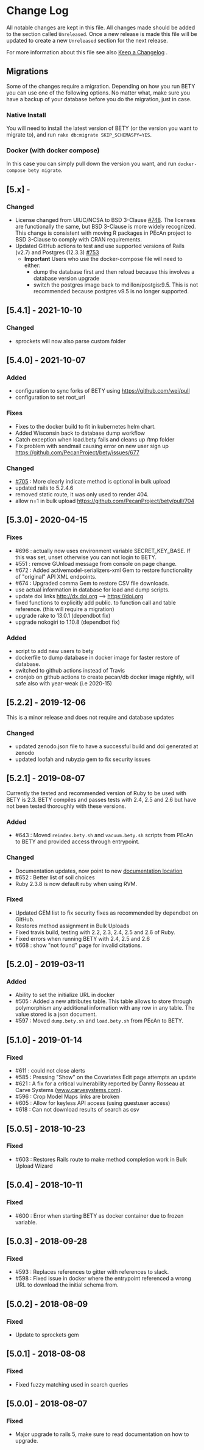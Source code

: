 # Change Log
All notable changes are kept in this file. All changes made should be added to the section called
`Unreleased`. Once a new release is made this file will be updated to create a new `Unreleased`
section for the next release.

For more information about this file see also [Keep a Changelog](http://keepachangelog.com/) .

## Migrations

Some of the changes require a migration. Depending on how you run BETY you can use one of the following options. No matter what, make sure you have a backup of your database before you do the migration, just in case.

### Native Install

You will need to install the latest version of BETY (or the version you want to migrate to), and run `rake db:migrate SKIP_SCHEMASPY=YES`.

### Docker (with docker compose)

In this case you can simply pull down the version you want, and run `docker-compose bety migrate`.

## [5.x] -

### Changed

- License changed from UIUC/NCSA to BSD 3-Clause [#748](https://github.com/PecanProject/bety/pull/758). 
  The licenses are functionally the same, but BSD 3-Clause is more widely recognized. 
  This change is consistent with moving R packages in PEcAn project to BSD 3-Clause to comply with CRAN requirements.  
- Updated GitHub actions to test and use supported versions of Rails (v2.7) and Postgres (12.3.3) [#753](https://github.com/PecanProject/bety/pull/753)
  - **Important** Users who use the docker-compose file will need to either: 
    - dump the database first and then reload because this involves a database version upgrade
    - switch the postgres image back to mdillon/postgis:9.5. This is not recommended because postgres v9.5 is no longer supported.


## [5.4.1] - 2021-10-10

### Changed
- sprockets will now also parse custom folder

## [5.4.0] - 2021-10-07

### Added
- configuration to sync forks of BETY using https://github.com/wei/pull
- configuration to set root_url

### Fixes
- Fixes to the docker build to fit in kubernetes helm chart.
- Added Wisconsin back to database dump workflow
- Catch exception when load.bety fails and cleans up /tmp folder
- Fix problem with sendmail causing error on new user sign up https://github.com/PecanProject/bety/issues/677

### Changed

- [#705](https://github.com/PecanProject/bety/pull/705) : More clearly indicate method is optional in bulk upload
- updated rails to 5.2.4.6
- removed static route, it was only used to render 404.
- allow n=1 in bulk upload https://github.com/PecanProject/bety/pull/704


## [5.3.0] - 2020-04-15

### Fixes
- #696 : actually now uses environment variable SECRET_KEY_BASE. If this was set, unset otherwise you can not login to BETY.
- #551 : remove GUnload message from console on page change.
- #672 : Added activemodel-serializers-xml Gem to restore functionality of "original" API XML endpoints.
- #674 : Upgraded comma Gem to restore CSV file downloads.
- use actual information in database for load and dump scripts.
- update doi links http://dx.doi.org --> https://doi.org
- fixed functions to explicitly add public. to function call and table reference. (this will require a migration)
- upgrade rake to 13.0.1 (dependbot fix)
- upgrade nokogiri to 1.10.8 (dependbot fix)

### Added
- script to add new users to bety
- dockerfile to dump database in docker image for faster restore of database.
- switched to github actions instead of Travis
- cronjob on github actions to create pecan/db docker image nightly, will safe also with year-weak (i.e 2020-15)

## [5.2.2] - 2019-12-06

This is a minor release and does not require and database updates

### Changed
- updated zenodo.json file to have a successful build and doi generated at zenodo
- updated loofah and rubyzip gem to fix security issues

## [5.2.1] - 2019-08-07

Currently the tested and recommended version of Ruby to be used with BETY is 2.3. BETY compiles and passes tests with 2.4, 2.5 and 2.6 but have not been tested thoroughly with these versions.

### Added

- #643 : Moved `reindex.bety.sh` and `vacuum.bety.sh` scripts from PEcAn to BETY and provided access through entrypoint. 

### Changed

- Documentation updates, now point to new [documentation location](https://pecanproject.github.io/bety-documentation/index.html)
- #652 : Better list of soil choices
- Ruby 2.3.8 is now default ruby when using RVM.

### Fixed

- Updated GEM list to fix security fixes as recommended by dependbot on GitHub.
- Restores method assignment in Bulk Uploads
- Fixed travis build, testing with 2.2, 2.3, 2.4, 2.5 and 2.6 of Ruby.
- Fixed errors when running BETY with 2.4, 2.5 and 2.6
- #668 : show "not found" page for invalid citations.

## [5.2.0] - 2019-03-11

### Added

- Ability to set the initialize URL in docker
- #505 : Added a new attributes table. This table allows to store through polymorphism any additional information with any row in any table. The value stored is a json document.
- #597 : Moved `dump.bety.sh` and `load.bety.sh` from PEcAn to BETY.

## [5.1.0] - 2019-01-14

### Fixed

- #611 : could not close alerts
- #585 : Pressing "Show" on the Covariates Edit page attempts an update
- #621 : A fix for a critical vulnerability reported by Danny Rosseau at Carve Systems (www.carvesystems.com).
- #596 : Crop Model Maps links are broken
- #605 : Allow for keyless API access (using guestuser access)
- #618 : Can not download results of search as csv

## [5.0.5] - 2018-10-23

### Fixed

- #603 : Restores Rails route to make method completion work in Bulk Upload Wizard

## [5.0.4] - 2018-10-11

### Fixed

- #600 : Error when starting BETY as docker container due to frozen variable.

## [5.0.3] - 2018-09-28

### Fixed

- #593 : Replaces references to gitter with references to slack.
- #598 : Fixed issue in docker where the entrypoint referenced a wrong URL to download the initial schema from.

## [5.0.2] - 2018-08-09

### Fixed
- Update to sprockets gem

## [5.0.1] - 2018-08-08

### Fixed
- Fixed fuzzy matching used in search queries

## [5.0.0] - 2018-08-07

### Fixed
- Major upgrade to rails 5, make sure to read documentation on how to upgrade.
